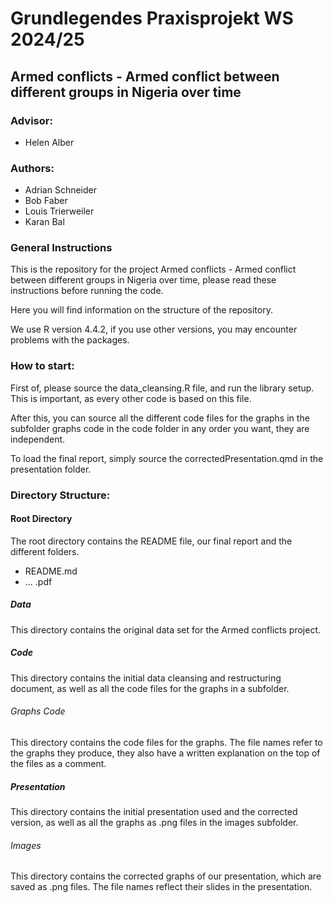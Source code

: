 # Grundlegendes Praxisprojekt WS 2024/25

## Armed conflicts - Armed conflict between different groups in Nigeria over time

### Advisor:

-   Helen Alber

### Authors:

-   Adrian Schneider
-   Bob Faber
-   Louis Trierweiler
-   Karan Bal

### General Instructions

This is the repository for the project Armed conflicts - Armed conflict between different groups in Nigeria over time,
please read these instructions before running the code.

Here you will find information on the structure of the repository.

We use R version 4.4.2, if you use other versions, you may encounter problems with the packages.


### How to start:

First of, please source the data_cleansing.R file, and run the library setup.
This is important, as every other code is based on this file.

After this, you can source all the different code files for the graphs in the subfolder graphs code in the code folder
in any order you want, they are independent.

To load the final report, simply source the correctedPresentation.qmd in the presentation folder.


### Directory Structure:

#### Root Directory

The root directory contains the README file, our final report and the different folders.

-   README.md
-   ... .pdf

##### Data

This directory contains the original data set for the Armed conflicts project.

##### Code

This directory contains the initial data cleansing and restructuring document, as well as all the code files for the graphs 
in a subfolder.

###### Graphs Code

This directory contains the code files for the graphs.
The file names refer to the graphs they produce, they also have a written explanation on the top of the files
as a comment.

##### Presentation

This directory contains the initial presentation used and the corrected version, 
as well as all the graphs as .png files in the images subfolder.

###### Images

This directory contains the corrected graphs of our presentation, which are saved as .png files.
The file names reflect their slides in the presentation.
